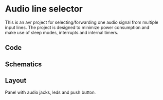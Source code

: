 # Audio line selector  
This is an avr project for selecting/forwarding one audio signal from multiple input lines.
The project is designed to minimize power consumption and make use of sleep modes, interrupts and internal timers.

## Code  

## Schematics  

## Layout  
Panel with audio jacks, leds and push button.
